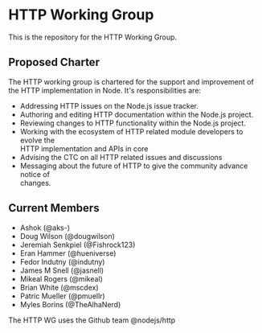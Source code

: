 # HTTP Working Group

This is the repository for the HTTP Working Group.

## Proposed Charter

The HTTP working group is chartered for the support and improvement of the
HTTP implementation in Node. It's responsibilities are:

* Addressing HTTP issues on the Node.js issue tracker.
* Authoring and editing HTTP documentation within the Node.js project.
* Reviewing changes to HTTP functionality within the Node.js project.
* Working with the ecosystem of HTTP related module developers to evolve the   
  HTTP implementation and APIs in core
* Advising the CTC on all HTTP related issues and discussions
* Messaging about the future of HTTP to give the community advance notice of   
  changes.

## Current Members 

* Ashok (@aks-)
* Doug Wilson (@dougwilson)
* Jeremiah Senkpiel (@Fishrock123)
* Eran Hammer (@hueniverse)
* Fedor Indutny (@indutny)
* James M Snell (@jasnell)
* Mikeal Rogers (@mikeal)
* Brian White (@mscdex)
* Patric Mueller (@pmuellr)
* Myles Borins (@TheAlhaNerd)

The HTTP WG uses the Github team @nodejs/http
